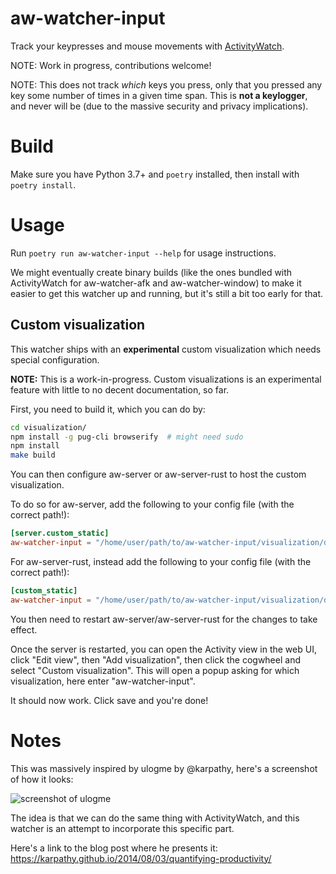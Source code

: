 aw-watcher-input
================

Track your keypresses and mouse movements with [ActivityWatch](https://activitywatch.net).

NOTE: Work in progress, contributions welcome!

NOTE: This does not track *which* keys you press, only that you pressed any key some number of times in a given time span. This is **not a keylogger**, and never will be (due to the massive security and privacy implications).


# Build

Make sure you have Python 3.7+ and `poetry` installed, then install with `poetry install`.


# Usage

Run `poetry run aw-watcher-input --help` for usage instructions.

We might eventually create binary builds (like the ones bundled with ActivityWatch for aw-watcher-afk and aw-watcher-window) to make it easier to get this watcher up and running, but it's still a bit too early for that.


## Custom visualization

This watcher ships with an **experimental** custom visualization which needs special configuration. 

**NOTE:** This is a work-in-progress. Custom visualizations is an experimental feature with little to no decent documentation, so far.

First, you need to build it, which you can do by:

```sh
cd visualization/
npm install -g pug-cli browserify  # might need sudo
npm install
make build
```

You can then configure aw-server or aw-server-rust to host the custom visualization.

To do so for aw-server, add the following to your config file (with the correct path!):

```toml
[server.custom_static]
aw-watcher-input = "/home/user/path/to/aw-watcher-input/visualization/dist"
```

For aw-server-rust, instead add the following to your config file (with the correct path!):

```toml
[custom_static]
aw-watcher-input = "/home/user/path/to/aw-watcher-input/visualization/dist"
```

You then need to restart aw-server/aw-server-rust for the changes to take effect.

Once the server is restarted, you can open the Activity view in the web UI, click "Edit view", then "Add visualization", then click the cogwheel and select "Custom visualization". This will open a popup asking for which visualization, here enter "aw-watcher-input".

It should now work. Click save and you're done!

# Notes

This was massively inspired by ulogme by @karpathy, here's a screenshot of how it looks:

![screenshot of ulogme](https://karpathy.github.io/assets/ulogme_sv2.jpeg)

The idea is that we can do the same thing with ActivityWatch, and this watcher is an attempt to incorporate this specific part.

Here's a link to the blog post where he presents it: https://karpathy.github.io/2014/08/03/quantifying-productivity/
